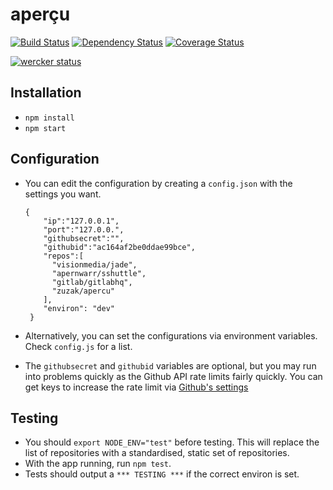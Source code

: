 # aperçu

[![Build Status](https://travis-ci.org/zuzak/apercu.png?branch=master)](https://travis-ci.org/zuzak/apercu)
[![Dependency Status](https://gemnasium.com/zuzak/apercu.png)](https://gemnasium.com/zuzak/apercu)
[![Coverage Status](https://coveralls.io/repos/zuzak/apercu/badge.png)](https://coveralls.io/r/zuzak/apercu)

[![wercker status](https://app.wercker.com/status/18414a32b3b8eddcd3066fdc94c761a9 "wercker status")](https://app.wercker.com/project/bykey/18414a32b3b8eddcd3066fdc94c761a9)

## Installation
* ``npm install``
* ``npm start``

## Configuration
* You can edit the configuration by creating a ``config.json`` with the
  settings you want.

  ```
  {
      "ip":"127.0.0.1",
      "port":"127.0.0.",
      "githubsecret":"",
      "githubid":"ac164af2be0ddae99bce",
      "repos":[
        "visionmedia/jade",
        "apernwarr/sshuttle",
        "gitlab/gitlabhq",
        "zuzak/apercu"
      ],
      "environ": "dev"
   }
   ```
* Alternatively, you can set the configurations via environment variables.
  Check ``config.js`` for a list.
* The ``githubsecret`` and ``githubid`` variables are optional, but you may run
  into problems quickly as the Github API rate limits fairly quickly.
  You can get keys to increase the rate limit via
  [Github's settings](https://github.com/settings/applications)

## Testing
* You should ``export NODE_ENV="test"`` before testing. This will replace the
  list of repositories with a standardised, static set of repositories.
* With the app running, run ``npm test``.
* Tests should output a ``*** TESTING ***`` if the correct environ is set.

